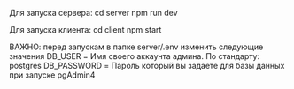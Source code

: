 Для запуска сервера:
cd server
npm run dev

Для запуска клиента:
cd client
npm start

ВАЖНО:
перед запускам в папке server/.env изменить следующие значения
DB_USER = Имя своего аккаунта админа. По стандарту: postgres
DB_PASSWORD = Пароль который вы задаете для базы данных при запуске pgAdmin4
